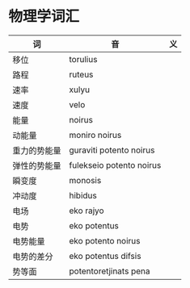 # 物理学词汇

|词|音|义|
|-|-|-|
|移位|torulius||
|路程|ruteus||
|速率|xulyu||
|速度|velo||
|能量|noirus||
|动能量|moniro noirus||
|重力的势能量|guraviti potento noirus||
|弹性的势能量|fulekseio potento noirus||
|瞬变度|monosis||
|冲动度|hibidus||
|电场|eko rajyo||
|电势|eko potentus||
|电势能量|eko potento noirus||
|电势的差分|eko potentus difsis||
|势等面|potentoretjinats pena||